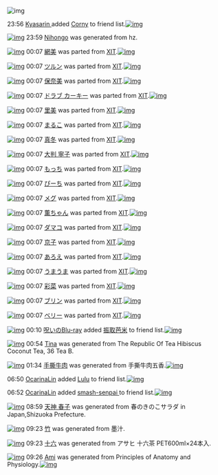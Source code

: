 ![img](http://gdrive-cdn.herokuapp.com/537b65a5bc09f0000721dda7/512px-barcode.png)

23:56 [Kyasarin ](http://www.barcodekanojo.com/user/489980/Kyasarin%20) added [Corny](http://www.barcodekanojo.com/kanojo/2845520/Corny) to friend list.[![img](http://www.deviantsart.com/3149dm5.png)](http://www.barcodekanojo.com/kanojo/2845520/Corny) 

[![img](http://www.deviantsart.com/1ssr0ph.png)](http://www.barcodekanojo.com/kanojo/3193537/Nihongo) 23:59 [Nihongo](http://www.barcodekanojo.com/kanojo/3193537/Nihongo) was generated from hz.

[![img](http://www.deviantsart.com/2al9sil.png)](http://www.barcodekanojo.com/kanojo/2388746/%E7%B6%B2%E7%BE%8E) 00:07 [網美](http://www.barcodekanojo.com/kanojo/2388746/%E7%B6%B2%E7%BE%8E) was parted from [XIT](http://www.barcodekanojo.com/kanojo/2388746/%E7%B6%B2%E7%BE%8E).[![img](http://www.deviantsart.com/815jg6.jpeg)](http://www.barcodekanojo.com/user/209348/XIT) 

[![img](http://www.deviantsart.com/2gd8ack.png)](http://www.barcodekanojo.com/kanojo/641962/%E3%83%84%E3%83%AB%E3%83%B3) 00:07 [ツルン](http://www.barcodekanojo.com/kanojo/641962/%E3%83%84%E3%83%AB%E3%83%B3) was parted from [XIT](http://www.barcodekanojo.com/kanojo/641962/%E3%83%84%E3%83%AB%E3%83%B3).[![img](http://www.deviantsart.com/815jg6.jpeg)](http://www.barcodekanojo.com/user/209348/XIT) 

[![img](http://www.deviantsart.com/3ssjivh.png)](http://www.barcodekanojo.com/kanojo/2516073/%E4%BF%9D%E5%A5%88%E7%BE%8E) 00:07 [保奈美](http://www.barcodekanojo.com/kanojo/2516073/%E4%BF%9D%E5%A5%88%E7%BE%8E) was parted from [XIT](http://www.barcodekanojo.com/kanojo/2516073/%E4%BF%9D%E5%A5%88%E7%BE%8E).[![img](http://www.deviantsart.com/815jg6.jpeg)](http://www.barcodekanojo.com/user/209348/XIT) 

[![img](http://www.deviantsart.com/14cleda.png)](http://www.barcodekanojo.com/kanojo/858048/%E3%83%89%E3%83%A9%E3%83%96%20%E3%82%AB%E3%83%BC%E3%82%AD%E3%83%BC) 00:07 [ドラブ カーキー](http://www.barcodekanojo.com/kanojo/858048/%E3%83%89%E3%83%A9%E3%83%96%20%E3%82%AB%E3%83%BC%E3%82%AD%E3%83%BC) was parted from [XIT](http://www.barcodekanojo.com/kanojo/858048/%E3%83%89%E3%83%A9%E3%83%96%20%E3%82%AB%E3%83%BC%E3%82%AD%E3%83%BC).[![img](http://www.deviantsart.com/815jg6.jpeg)](http://www.barcodekanojo.com/user/209348/XIT) 

[![img](http://www.deviantsart.com/3bduhq2.png)](http://www.barcodekanojo.com/kanojo/891365/%E9%87%8C%E7%BE%8E) 00:07 [里美](http://www.barcodekanojo.com/kanojo/891365/%E9%87%8C%E7%BE%8E) was parted from [XIT](http://www.barcodekanojo.com/kanojo/891365/%E9%87%8C%E7%BE%8E).[![img](http://www.deviantsart.com/815jg6.jpeg)](http://www.barcodekanojo.com/user/209348/XIT) 

[![img](http://www.deviantsart.com/17ef07r.png)](http://www.barcodekanojo.com/kanojo/443763/%E3%81%BE%E3%82%8B%E3%81%93) 00:07 [まるこ](http://www.barcodekanojo.com/kanojo/443763/%E3%81%BE%E3%82%8B%E3%81%93) was parted from [XIT](http://www.barcodekanojo.com/kanojo/443763/%E3%81%BE%E3%82%8B%E3%81%93).[![img](http://www.deviantsart.com/815jg6.jpeg)](http://www.barcodekanojo.com/user/209348/XIT) 

[![img](http://www.deviantsart.com/118jj5d.png)](http://www.barcodekanojo.com/kanojo/953168/%E7%9C%9F%E5%86%AC) 00:07 [真冬](http://www.barcodekanojo.com/kanojo/953168/%E7%9C%9F%E5%86%AC) was parted from [XIT](http://www.barcodekanojo.com/kanojo/953168/%E7%9C%9F%E5%86%AC).[![img](http://www.deviantsart.com/815jg6.jpeg)](http://www.barcodekanojo.com/user/209348/XIT) 

[![img](http://www.deviantsart.com/1db98aa.png)](http://www.barcodekanojo.com/kanojo/1312243/%E5%A4%A7%E5%88%A4%20%E5%AF%A7%E5%AD%90) 00:07 [大判 寧子](http://www.barcodekanojo.com/kanojo/1312243/%E5%A4%A7%E5%88%A4%20%E5%AF%A7%E5%AD%90) was parted from [XIT](http://www.barcodekanojo.com/kanojo/1312243/%E5%A4%A7%E5%88%A4%20%E5%AF%A7%E5%AD%90).[![img](http://www.deviantsart.com/815jg6.jpeg)](http://www.barcodekanojo.com/user/209348/XIT) 

[![img](http://www.deviantsart.com/3o27co7.png)](http://www.barcodekanojo.com/kanojo/1609087/%E3%82%82%E3%81%A3%E3%81%A1) 00:07 [もっち](http://www.barcodekanojo.com/kanojo/1609087/%E3%82%82%E3%81%A3%E3%81%A1) was parted from [XIT](http://www.barcodekanojo.com/kanojo/1609087/%E3%82%82%E3%81%A3%E3%81%A1).[![img](http://www.deviantsart.com/815jg6.jpeg)](http://www.barcodekanojo.com/user/209348/XIT) 

[![img](http://www.deviantsart.com/1npfnnj.png)](http://www.barcodekanojo.com/kanojo/1667839/%E3%81%B4%E3%83%BC%E3%81%A1) 00:07 [ぴーち](http://www.barcodekanojo.com/kanojo/1667839/%E3%81%B4%E3%83%BC%E3%81%A1) was parted from [XIT](http://www.barcodekanojo.com/kanojo/1667839/%E3%81%B4%E3%83%BC%E3%81%A1).[![img](http://www.deviantsart.com/815jg6.jpeg)](http://www.barcodekanojo.com/user/209348/XIT) 

[![img](http://www.deviantsart.com/2ovul0b.png)](http://www.barcodekanojo.com/kanojo/438208/%E3%83%A1%E3%82%B0) 00:07 [メグ](http://www.barcodekanojo.com/kanojo/438208/%E3%83%A1%E3%82%B0) was parted from [XIT](http://www.barcodekanojo.com/kanojo/438208/%E3%83%A1%E3%82%B0).[![img](http://www.deviantsart.com/815jg6.jpeg)](http://www.barcodekanojo.com/user/209348/XIT) 

[![img](http://www.deviantsart.com/5vn7tg.png)](http://www.barcodekanojo.com/kanojo/1422789/%E8%96%AB%E3%81%A1%E3%82%83%E3%82%93) 00:07 [薫ちゃん](http://www.barcodekanojo.com/kanojo/1422789/%E8%96%AB%E3%81%A1%E3%82%83%E3%82%93) was parted from [XIT](http://www.barcodekanojo.com/kanojo/1422789/%E8%96%AB%E3%81%A1%E3%82%83%E3%82%93).[![img](http://www.deviantsart.com/815jg6.jpeg)](http://www.barcodekanojo.com/user/209348/XIT) 

[![img](http://www.deviantsart.com/2vilpcd.png)](http://www.barcodekanojo.com/kanojo/366317/%E3%83%80%E3%83%9E%E3%82%B3) 00:07 [ダマコ](http://www.barcodekanojo.com/kanojo/366317/%E3%83%80%E3%83%9E%E3%82%B3) was parted from [XIT](http://www.barcodekanojo.com/kanojo/366317/%E3%83%80%E3%83%9E%E3%82%B3).[![img](http://www.deviantsart.com/815jg6.jpeg)](http://www.barcodekanojo.com/user/209348/XIT) 

[![img](http://www.deviantsart.com/1bi34df.png)](http://www.barcodekanojo.com/kanojo/810289/%E4%BA%AC%E5%AD%90) 00:07 [京子](http://www.barcodekanojo.com/kanojo/810289/%E4%BA%AC%E5%AD%90) was parted from [XIT](http://www.barcodekanojo.com/kanojo/810289/%E4%BA%AC%E5%AD%90).[![img](http://www.deviantsart.com/815jg6.jpeg)](http://www.barcodekanojo.com/user/209348/XIT) 

[![img](http://www.deviantsart.com/h1e8va.png)](http://www.barcodekanojo.com/kanojo/2513050/%E3%81%82%E3%82%8D%E3%81%88) 00:07 [あろえ](http://www.barcodekanojo.com/kanojo/2513050/%E3%81%82%E3%82%8D%E3%81%88) was parted from [XIT](http://www.barcodekanojo.com/kanojo/2513050/%E3%81%82%E3%82%8D%E3%81%88).[![img](http://www.deviantsart.com/815jg6.jpeg)](http://www.barcodekanojo.com/user/209348/XIT) 

[![img](http://www.deviantsart.com/17acbtb.png)](http://www.barcodekanojo.com/kanojo/547701/%E3%81%86%E3%81%BE%E3%81%86%E3%81%BE) 00:07 [うまうま](http://www.barcodekanojo.com/kanojo/547701/%E3%81%86%E3%81%BE%E3%81%86%E3%81%BE) was parted from [XIT](http://www.barcodekanojo.com/kanojo/547701/%E3%81%86%E3%81%BE%E3%81%86%E3%81%BE).[![img](http://www.deviantsart.com/815jg6.jpeg)](http://www.barcodekanojo.com/user/209348/XIT) 

[![img](http://www.deviantsart.com/334j4tq.png)](http://www.barcodekanojo.com/kanojo/1739880/%E5%BD%A9%E8%8F%9C) 00:07 [彩菜](http://www.barcodekanojo.com/kanojo/1739880/%E5%BD%A9%E8%8F%9C) was parted from [XIT](http://www.barcodekanojo.com/kanojo/1739880/%E5%BD%A9%E8%8F%9C).[![img](http://www.deviantsart.com/815jg6.jpeg)](http://www.barcodekanojo.com/user/209348/XIT) 

[![img](http://www.deviantsart.com/3jifl1n.png)](http://www.barcodekanojo.com/kanojo/350510/%E3%83%96%E3%83%AA%E3%83%B3) 00:07 [ブリン](http://www.barcodekanojo.com/kanojo/350510/%E3%83%96%E3%83%AA%E3%83%B3) was parted from [XIT](http://www.barcodekanojo.com/kanojo/350510/%E3%83%96%E3%83%AA%E3%83%B3).[![img](http://www.deviantsart.com/815jg6.jpeg)](http://www.barcodekanojo.com/user/209348/XIT) 

[![img](http://www.deviantsart.com/2jl52g5.png)](http://www.barcodekanojo.com/kanojo/307444/%E3%83%99%E3%83%AA%E3%83%BC) 00:07 [ベリー](http://www.barcodekanojo.com/kanojo/307444/%E3%83%99%E3%83%AA%E3%83%BC) was parted from [XIT](http://www.barcodekanojo.com/kanojo/307444/%E3%83%99%E3%83%AA%E3%83%BC).[![img](http://www.deviantsart.com/815jg6.jpeg)](http://www.barcodekanojo.com/user/209348/XIT) 

[![img](http://www.deviantsart.com/p8avmd.jpeg)](http://www.barcodekanojo.com/user/243256/%E5%91%AA%E3%81%84%E3%81%AEBlu-ray) 00:10 [呪いのBlu-ray](http://www.barcodekanojo.com/user/243256/%E5%91%AA%E3%81%84%E3%81%AEBlu-ray) added [振取芭米](http://www.barcodekanojo.com/kanojo/2880735/%E6%8C%AF%E5%8F%96%E8%8A%AD%E7%B1%B3) to friend list.[![img](http://www.deviantsart.com/1t5sq2u.png)](http://www.barcodekanojo.com/kanojo/2880735/%E6%8C%AF%E5%8F%96%E8%8A%AD%E7%B1%B3) 

[![img](http://www.deviantsart.com/6dkm5b.png)](http://www.barcodekanojo.com/kanojo/3193538/Tina) 00:54 [Tina](http://www.barcodekanojo.com/kanojo/3193538/Tina) was generated from The Republic Of Tea Hibiscus Coconut Tea, 36 Tea B.

[![img](http://www.deviantsart.com/2865urh.png)](http://www.barcodekanojo.com/kanojo/3193539/%E6%89%8B%E6%92%95%E7%89%9B%E8%82%89) 01:34 [手撕牛肉](http://www.barcodekanojo.com/kanojo/3193539/%E6%89%8B%E6%92%95%E7%89%9B%E8%82%89) was generated from 手撕牛肉五香.[![img](http://www.deviantsart.com/1h0edh3.jpeg)](http://www.barcodekanojo.com/product_images/barcode/6019348/1426610025/50x50x,PE6,P89,P8B,PE6,P92,P95,PE7,P89,P9B,PE8,P82,P89,PE4,PBA,P94,PE9,PA6,P99.jpg,qw=88,ah=88.pagespeed.ic.e4md6SyAZ4.jpg) 

06:50 [OcarinaLin](http://www.barcodekanojo.com/user/500600/OcarinaLin) added [Lulu](http://www.barcodekanojo.com/kanojo/2608423/Lulu) to friend list.[![img](http://www.deviantsart.com/9nkl09.png)](http://www.barcodekanojo.com/kanojo/2608423/Lulu) 

06:52 [OcarinaLin](http://www.barcodekanojo.com/user/500600/OcarinaLin) added [smash-senpai ](http://www.barcodekanojo.com/kanojo/3148788/smash-senpai%20) to friend list.[![img](http://www.deviantsart.com/1bf3d85.png)](http://www.barcodekanojo.com/kanojo/3148788/smash-senpai%20) 

[![img](http://www.deviantsart.com/3t00mjr.png)](http://www.barcodekanojo.com/kanojo/3193540/%E5%A4%A9%E7%A5%9E%20%E6%98%A5%E5%AD%90) 08:59 [天神 春子](http://www.barcodekanojo.com/kanojo/3193540/%E5%A4%A9%E7%A5%9E%20%E6%98%A5%E5%AD%90) was generated from 春のきのこサラダ in Japan,Shizuoka Prefecture.

[![img](http://www.deviantsart.com/1okfkro.png)](http://www.barcodekanojo.com/kanojo/3193541/%E7%AB%B9) 09:23 [竹](http://www.barcodekanojo.com/kanojo/3193541/%E7%AB%B9) was generated from 墨汁.

[![img](http://www.deviantsart.com/b3k9kj.png)](http://www.barcodekanojo.com/kanojo/3193542/%E5%8D%81%E5%85%AD) 09:23 [十六](http://www.barcodekanojo.com/kanojo/3193542/%E5%8D%81%E5%85%AD) was generated from アサヒ 十六茶 PET600ml×24本入.

[![img](http://www.deviantsart.com/2js6v2k.png)](http://www.barcodekanojo.com/kanojo/3193543/Ami) 09:26 [Ami](http://www.barcodekanojo.com/kanojo/3193543/Ami) was generated from Principles of Anatomy and Physiology.[![img](http://www.deviantsart.com/2mjauil.jpeg)](http://www.barcodekanojo.com/product_images/barcode/6019354/1426638326/Principles%20of%20Anatomy%20and%20Physiology.jpg) 

